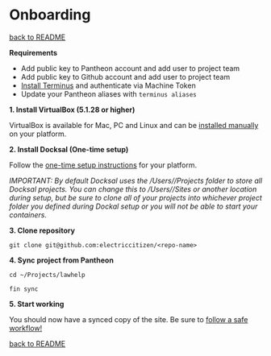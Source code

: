 # Onboarding
[back to README](../README.md)

**Requirements**

* Add public key to Pantheon account and add user to project team
* Add public key to Github account and add user to project team
* [Install Terminus](https://pantheon.io/docs/terminus/install/) and authenticate via Machine Token
* Update your Pantheon aliases with ```terminus aliases```

**1. Install VirtualBox (5.1.28 or higher)**

VirtualBox is available for Mac, PC and Linux and can be [installed manually](https://www.virtualbox.org/wiki/Downloads) on your platform.

**2. Install Docksal (One-time setup)**

Follow the [one-time setup instructions](https://docs.docksal.io/en/master/getting-started/env-setup/) for your platform.

*IMPORTANT: By default Docksal uses the /Users/<you>/Projects folder to store all Docksal projects. You can change this to /Users/<you>/Sites or another location during setup, but be sure to clone all of your projects into whichever project folder you defined during Dockal setup or you will not be able to start your containers.*

**3. Clone repository**

```git clone git@github.com:electriccitizen/<repo-name>```

**4. Sync project from Pantheon**

```cd ~/Projects/lawhelp```

```fin sync```

**5. Start working**

You should now have a synced copy of the site. Be sure to [follow a safe workflow!](../README.md#follow-a-safe-workflow)

[back to README](../README.md)
